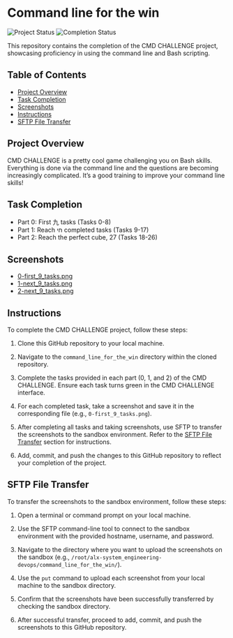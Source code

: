 # Command line for the win

![Project Status](https://img.shields.io/badge/status-in%20progress-yellow)
![Completion Status](https://img.shields.io/badge/completion-100%25-brightgreen)

This repository contains the completion of the CMD CHALLENGE project, showcasing proficiency in using the command line and Bash scripting.

## Table of Contents

- [Project Overview](#project-overview)
- [Task Completion](#task-completion)
- [Screenshots](#screenshots)
- [Instructions](#instructions)
- [SFTP File Transfer](#sftp-file-transfer)

## Project Overview

CMD CHALLENGE is a pretty cool game challenging you on Bash skills. Everything is done via the command line and the questions are becoming increasingly complicated. It’s a good training to improve your command line skills!

## Task Completion

- Part 0: First 九 tasks (Tasks 0-8)
- Part 1: Reach חי completed tasks (Tasks 9-17)
- Part 2: Reach the perfect cube, 27 (Tasks 18-26)

## Screenshots

- [0-first_9_tasks.png](screenshots/0-first_9_tasks.png)
- [1-next_9_tasks.png](screenshots/1-next_9_tasks.png)
- [2-next_9_tasks.png](screenshots/2-next_9_tasks.png)

## Instructions

To complete the CMD CHALLENGE project, follow these steps:

1. Clone this GitHub repository to your local machine.

2. Navigate to the `command_line_for_the_win` directory within the cloned repository.

3. Complete the tasks provided in each part (0, 1, and 2) of the CMD CHALLENGE. Ensure each task turns green in the CMD CHALLENGE interface.

4. For each completed task, take a screenshot and save it in the corresponding file (e.g., `0-first_9_tasks.png`).

5. After completing all tasks and taking screenshots, use SFTP to transfer the screenshots to the sandbox environment. Refer to the [SFTP File Transfer](#sftp-file-transfer) section for instructions.

6. Add, commit, and push the changes to this GitHub repository to reflect your completion of the project.

## SFTP File Transfer

To transfer the screenshots to the sandbox environment, follow these steps:

1. Open a terminal or command prompt on your local machine.

2. Use the SFTP command-line tool to connect to the sandbox environment with the provided hostname, username, and password.

3. Navigate to the directory where you want to upload the screenshots on the sandbox (e.g., `/root/alx-system_engineering-devops/command_line_for_the_win/`).

4. Use the `put` command to upload each screenshot from your local machine to the sandbox directory.

5. Confirm that the screenshots have been successfully transferred by checking the sandbox directory.

6. After successful transfer, proceed to add, commit, and push the screenshots to this GitHub repository.
